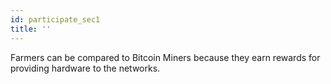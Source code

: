```yaml
---
id: participate_sec1
title: ''
---
```


Farmers can be compared to Bitcoin Miners because they earn rewards for providing hardware to the networks.
